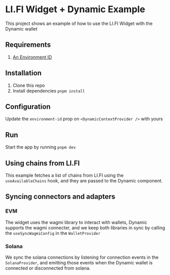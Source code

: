 # LI.FI Widget + Dynamic Example
This project shows an example of how to use the LI.FI Widget with the Dynamic wallet

## Requirements
1. [An Environment ID]('https://app.dynamic.xyz/dashboard/developer')

## Installation
1. Clone this repo
2. Install dependencies `pnpm install`

## Configuration
Update the `environment-id` prop on `<DynamicContextProvider />` with yours

## Run
Start the app by running `pnpm dev`

## Using chains from LI.FI
This example fetches a list of chains from LI.FI using the `useAvailableChains` hook, and they are passed to the Dynamic component.

## Syncing connectors and adapters
### EVM
The widget uses the wagmi library to interact with wallets, Dynamic supports the wagmi connecter, and we keep both libraries in sync by calling the 
`useSyncWagmiConfig` in the `WalletProvider`

### Solana
We sync the solana connections by listening for connection events in the `SolanaProvider`, and emitting those events when the Dynamic wallet is connected or disconnected from solana.

